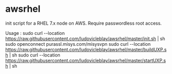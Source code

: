 # awsrhel

init script for a RHEL 7.x node on AWS.
Require passwordless root access.

Usage : 
sudo curl --location https://raw.githubusercontent.com/ludovicleblay/awsrhel/master/init.sh | sh
sudo openconnect purassl.misys.com/misysvpn
sudo curl --location https://raw.githubusercontent.com/ludovicleblay/awsrhel/master/buildUXP.sh | sh
sudo curl --location https://raw.githubusercontent.com/ludovicleblay/awsrhel/master/startUXP.sh | sh


